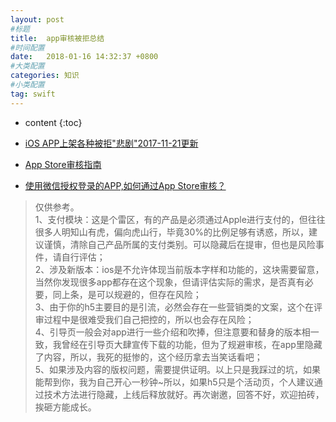 ```yaml
---
layout: post
#标题
title:  app审核被拒总结
#时间配置
date:   2018-01-16 14:32:37 +0800
#大类配置    
categories: 知识
#小类配置
tag: swift
---
```


* content
{:toc}

* <a href="https://www.jianshu.com/p/7f2ba34de4d8" target="_blank">iOS APP上架各种被拒"悲剧"2017-11-21更新</a><br>
* <a href="https://developer.apple.com/app-store/review/guidelines/cn/" target="_blank">App Store审核指南</a><br>
* <a href="http://www.cyzone.cn/a/20140727/260976.html" target="_blank">使用微信授权登录的APP,如何通过App Store审核？</a><br>

> 仅供参考。<br>
1、支付模块：这是个雷区，有的产品是必须通过Apple进行支付的，但往往很多人明知山有虎，偏向虎山行，毕竟30%的比例足够有诱惑，所以，建议谨慎，清除自己产品所属的支付类别。可以隐藏后在提审，但也是风险事件，请自行评估；<br>
2、涉及新版本：ios是不允许体现当前版本字样和功能的，这块需要留意，当然你发现很多app都存在这个现象，但请评估实际的需求，是否真有必要，同上条，是可以规避的，但存在风险；<br>
3、由于你的h5主要目的是引流，必然会存在一些营销类的文案，这个在评审过程中是很难受我们自己把控的，所以也会存在风险；<br>
4、引导页一般会对app进行一些介绍和吹捧，但注意要和替身的版本相一致，我曾经在引导页大肆宣传下载的功能，但为了规避审核，在app里隐藏了内容，所以，我死的挺惨的，这个经历拿去当笑话看吧；<br>
5、如果涉及内容的版权问题，需要提供证明。以上只是我踩过的坑，如果能帮到你，我为自己开心一秒钟~所以，如果h5只是个活动页，个人建议通过技术方法进行隐藏，上线后释放就好。再次谢邀，回答不好，欢迎拍砖，挨砸方能成长。